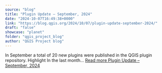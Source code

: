 ```yaml
---
source: "blog"
title: "Plugin Update – September, 2024"
date: "2024-10-07T16:49:38+0000"
link: "https://blog.qgis.org/2024/10/07/plugin-update-september-2024/"
draft: "false"
showcase: "planet"
folder: "qgis_project_blog"
author: "QGIS Project blog"
---
```


In September a total of 20 new plugins were published in the QGIS plugin repository. Highlight In the last month&#8230; <a class="read-more" href="https://blog.qgis.org/2024/10/07/plugin-update-september-2024/">Read more <span class="screen-reader-text">Plugin Update &#8211; September,&#160;2024</span></a>
